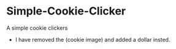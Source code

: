 # Simple-Cookie-Clicker
A simple cookie clickers

- I have removed the (cookie image) and added a dollar insted.
